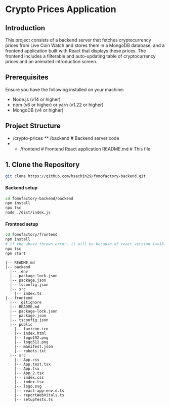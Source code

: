 # Crypto Prices Application

## Introduction
This project consists of a backend server that fetches cryptocurrency prices from Live Coin Watch and stores them in a MongoDB database, and a frontend application built with React that displays these prices. The frontend includes a filterable and auto-updating table of cryptocurrency prices and an animated introduction screen.

## Prerequisites
Ensure you have the following installed on your machine:
- Node.js (v14 or higher)
- npm (v6 or higher) or yarn (v1.22 or higher)
- MongoDB (v4 or higher)


## Project Structure
* /crypto-prices
** /backend # Backend server code
* * /frontend # Frontend React application
README.md # This file

## 1. Clone the Repository
```bash
git clone https://github.com/hsachin29/fomofactory-backend.git
```
#### Backend setup 
```bash
cd fomofactory-backend/backend 
npm install
npx tsc
node ./dist/index.js
```
#### Frontned setup 
```bash
cd fomofactory/frontend 
npm install
# if the above throws error, it will be because of react version (==18.0.0+). Use the commands below to install Material
npx tsc
npm start
```



```
|-- README.md
|-- backend
  |-- .env
  |-- package-lock.json
  |-- package.json
  |-- tsconfig.json
  |-- src
    |-- index.ts
|-- frontend
  |-- .gitignore
  |-- README.md
  |-- package-lock.json
  |-- package.json
  |-- tsconfig.json
  |-- public
    |-- favicon.ico
    |-- index.html
    |-- logo192.png
    |-- logo512.png
    |-- manifest.json
    |-- robots.txt
  |-- src
    |-- App.css
    |-- App.test.tsx
    |-- App.tsx
    |-- App_2.tsx
    |-- index.css
    |-- index.tsx
    |-- logo.svg
    |-- react-app-env.d.ts
    |-- reportWebVitals.ts
    |-- setupTests.ts

```
